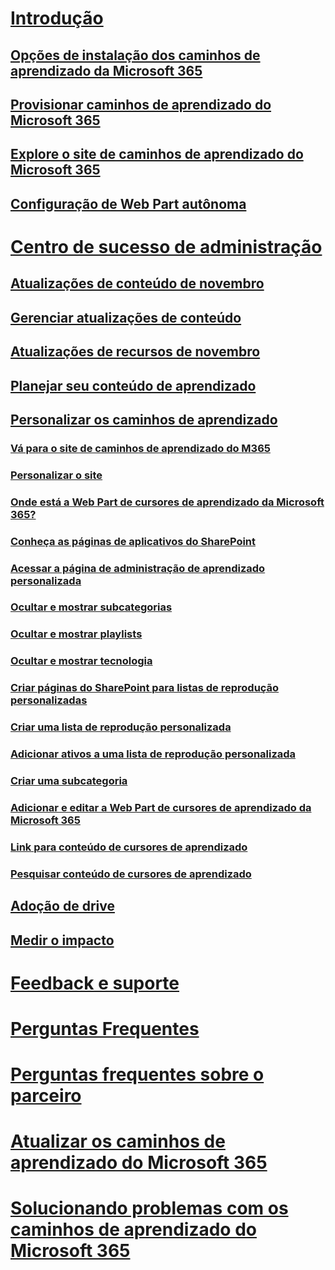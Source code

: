 # [Introdução](index.md)
## [Opções de instalação dos caminhos de aprendizado da Microsoft 365](custom_setupoptions.md)
## [Provisionar caminhos de aprendizado do Microsoft 365](custom_provision.md)
## [Explore o site de caminhos de aprendizado do Microsoft 365](custom_exploresite.md)
## [Configuração de Web Part autônoma](custom_manualsetup.md)
# [Centro de sucesso de administração](custom_successcenter.md)
## [Atualizações de conteúdo de novembro](custom_contentupdates.md)
## [Gerenciar atualizações de conteúdo](custom_managecontentupdates.md)
## [Atualizações de recursos de novembro](custom_featureupdates.md)
## [Planejar seu conteúdo de aprendizado](custom_plancontent.md)
## [Personalizar os caminhos de aprendizado](custom_overview.md)
### [Vá para o site de caminhos de aprendizado do M365](custom_goto.md)
### [Personalizar o site](custom_edithelp.md)
### [Onde está a Web Part de cursores de aprendizado da Microsoft 365?](custom_whereiswebpart.md)
### [Conheça as páginas de aplicativos do SharePoint](custom_apppages.md)
### [Acessar a página de administração de aprendizado personalizada](custom_accessadmin.md)
### [Ocultar e mostrar subcategorias](custom_hideshowsub.md)
### [Ocultar e mostrar playlists](custom_hideshowplaylists.md)
### [Ocultar e mostrar tecnologia](custom_hideshowtech.md)
### [Criar páginas do SharePoint para listas de reprodução personalizadas](custom_createnewpage.md)
### [Criar uma lista de reprodução personalizada](custom_createnewplaylist.md)
### [Adicionar ativos a uma lista de reprodução personalizada](custom_addassets.md)
### [Criar uma subcategoria](custom_createnewcat.md)
### [Adicionar e editar a Web Part de cursores de aprendizado da Microsoft 365](custom_addwebpart.md)
### [Link para conteúdo de cursores de aprendizado](custom_linking.md)
### [Pesquisar conteúdo de cursores de aprendizado](custom_search.md)
## [Adoção de drive](driveadoption.md)
## [Medir o impacto](custom_measureimpact.md)
# [Feedback e suporte](feedback.md)
# [Perguntas Frequentes](faq.md)
# [Perguntas frequentes sobre o parceiro](custom_partner.md)
# [Atualizar os caminhos de aprendizado do Microsoft 365](custom_update.md)
# [Solucionando problemas com os caminhos de aprendizado do Microsoft 365](custom_troubleshooting.md) 